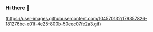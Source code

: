 ### Hi there 👋
(https://user-images.githubusercontent.com/104570132/179357826-181276bc-e01f-4e25-800b-50eec07fe2a3.gif)

<!--
**arturgonzaga320/arturgonzaga320** is a ✨ _special_ ✨ repository because its `README.md` (this file) appears on your GitHub profile.

Here are some ideas to get you started:

- 🔭 I’m currently working on ...
- 🌱 I’m currently learning ...
- 👯 I’m looking to collaborate on ...
- 🤔 I’m looking for help with ...
- 💬 Ask me about ...
- 📫 How to reach me: ...
- 😄 Pronouns: ...
- ⚡ Fun fact: ...
-->
